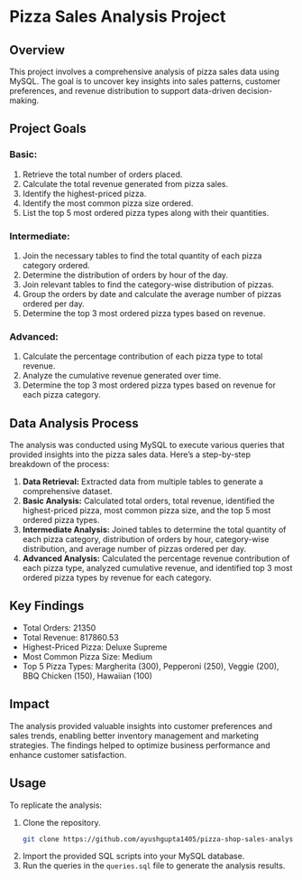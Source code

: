 # Pizza Sales Analysis Project

## Overview
This project involves a comprehensive analysis of pizza sales data using MySQL. The goal is to uncover key insights into sales patterns, customer preferences, and revenue distribution to support data-driven decision-making.

## Project Goals

### Basic:
1. Retrieve the total number of orders placed.
2. Calculate the total revenue generated from pizza sales.
3. Identify the highest-priced pizza.
4. Identify the most common pizza size ordered.
5. List the top 5 most ordered pizza types along with their quantities.

### Intermediate:
1. Join the necessary tables to find the total quantity of each pizza category ordered.
2. Determine the distribution of orders by hour of the day.
3. Join relevant tables to find the category-wise distribution of pizzas.
4. Group the orders by date and calculate the average number of pizzas ordered per day.
5. Determine the top 3 most ordered pizza types based on revenue.

### Advanced:
1. Calculate the percentage contribution of each pizza type to total revenue.
2. Analyze the cumulative revenue generated over time.
3. Determine the top 3 most ordered pizza types based on revenue for each pizza category.

## Data Analysis Process
The analysis was conducted using MySQL to execute various queries that provided insights into the pizza sales data. Here’s a step-by-step breakdown of the process:

1. **Data Retrieval:** Extracted data from multiple tables to generate a comprehensive dataset.
2. **Basic Analysis:** Calculated total orders, total revenue, identified the highest-priced pizza, most common pizza size, and the top 5 most ordered pizza types.
3. **Intermediate Analysis:** Joined tables to determine the total quantity of each pizza category, distribution of orders by hour, category-wise distribution, and average number of pizzas ordered per day.
4. **Advanced Analysis:** Calculated the percentage revenue contribution of each pizza type, analyzed cumulative revenue, and identified top 3 most ordered pizza types by revenue for each category.

## Key Findings
- Total Orders: 21350
- Total Revenue: 817860.53
- Highest-Priced Pizza: Deluxe Supreme 
- Most Common Pizza Size: Medium
- Top 5 Pizza Types: Margherita (300), Pepperoni (250), Veggie (200), BBQ Chicken (150), Hawaiian (100)

## Impact
The analysis provided valuable insights into customer preferences and sales trends, enabling better inventory management and marketing strategies. The findings helped to optimize business performance and enhance customer satisfaction.

## Usage
To replicate the analysis:
1. Clone the repository.
   ```bash
   git clone https://github.com/ayushgupta1405/pizza-shop-sales-analysis.git
   ```
2. Import the provided SQL scripts into your MySQL database.
3. Run the queries in the `queries.sql` file to generate the analysis results.


